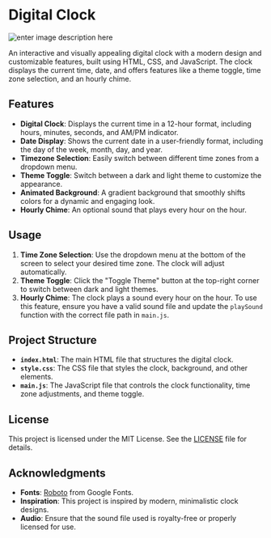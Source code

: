 # Digital Clock
![enter image description here](https://s8.uupload.ir/files/screenshot_%2817%29_foj7.png)

An interactive and visually appealing digital clock with a modern design and customizable features, built using HTML, CSS, and JavaScript. The clock displays the current time, date, and offers features like a theme toggle, time zone selection, and an hourly chime.

## Features
- **Digital Clock**: Displays the current time in a 12-hour format, including hours, minutes, seconds, and AM/PM indicator.
- **Date Display**: Shows the current date in a user-friendly format, including the day of the week, month, day, and year.
- **Timezone Selection**: Easily switch between different time zones from a dropdown menu.
- **Theme Toggle**: Switch between a dark and light theme to customize the appearance.
- **Animated Background**: A gradient background that smoothly shifts colors for a dynamic and engaging look.
- **Hourly Chime**: An optional sound that plays every hour on the hour.

## Usage
1. **Time Zone Selection**: Use the dropdown menu at the bottom of the screen to select your desired time zone. The clock will adjust automatically.
2. **Theme Toggle**: Click the "Toggle Theme" button at the top-right corner to switch between dark and light themes.
3. **Hourly Chime**: The clock plays a sound every hour on the hour. To use this feature, ensure you have a valid sound file and update the `playSound` function with the correct file path in `main.js`.

## Project Structure
- **`index.html`**: The main HTML file that structures the digital clock.
- **`style.css`**: The CSS file that styles the clock, background, and other elements.
- **`main.js`**: The JavaScript file that controls the clock functionality, time zone adjustments, and theme toggle.

## License
This project is licensed under the MIT License. See the [LICENSE](LICENSE) file for details.

## Acknowledgments
- **Fonts**: [Roboto](https://fonts.google.com/) from Google Fonts.
- **Inspiration**: This project is inspired by modern, minimalistic clock designs.
- **Audio**: Ensure that the sound file used is royalty-free or properly licensed for use.
